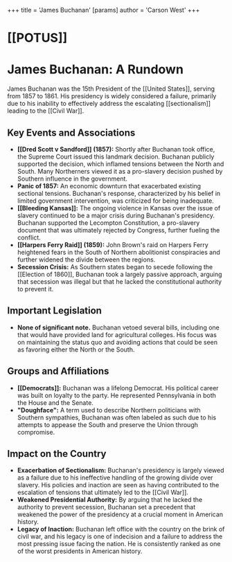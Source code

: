 +++
 title = 'James Buchanan'
[params]
	author = 'Carson West'
+++
# [[POTUS]]
# James Buchanan: A Rundown

James Buchanan was the 15th President of the [[United States]], serving from 1857 to 1861. His presidency is widely considered a failure, primarily due to his inability to effectively address the escalating [[sectionalism]] leading to the [[Civil War]].

## Key Events and Associations

*   **[[Dred Scott v Sandford]] (1857):** Shortly after Buchanan took office, the Supreme Court issued this landmark decision. Buchanan publicly supported the decision, which inflamed tensions between the North and South. Many Northerners viewed it as a pro-slavery decision pushed by Southern influence in the government.
*   **Panic of 1857:** An economic downturn that exacerbated existing sectional tensions. Buchanan's response, characterized by his belief in limited government intervention, was criticized for being inadequate.
*   **[[Bleeding Kansas]]:** The ongoing violence in Kansas over the issue of slavery continued to be a major crisis during Buchanan's presidency. Buchanan supported the Lecompton Constitution, a pro-slavery document that was ultimately rejected by Congress, further fueling the conflict.
*   **[[Harpers Ferry Raid]] (1859):** John Brown's raid on Harpers Ferry heightened fears in the South of Northern abolitionist conspiracies and further widened the divide between the regions.
*   **Secession Crisis:** As Southern states began to secede following the [[Election of 1860]], Buchanan took a largely passive approach, arguing that secession was illegal but that he lacked the constitutional authority to prevent it.

## Important Legislation

*   **None of significant note.** Buchanan vetoed several bills, including one that would have provided land for agricultural colleges. His focus was on maintaining the status quo and avoiding actions that could be seen as favoring either the North or the South.

## Groups and Affiliations

*   **[[Democrats]]:** Buchanan was a lifelong Democrat. His political career was built on loyalty to the party. He represented Pennsylvania in both the House and the Senate.
*   **"Doughface":** A term used to describe Northern politicians with Southern sympathies, Buchanan was often labeled as such due to his attempts to appease the South and preserve the Union through compromise.

## Impact on the Country

*   **Exacerbation of Sectionalism:** Buchanan's presidency is largely viewed as a failure due to his ineffective handling of the growing divide over slavery. His policies and inaction are seen as having contributed to the escalation of tensions that ultimately led to the [[Civil War]].
*   **Weakened Presidential Authority:** By arguing that he lacked the authority to prevent secession, Buchanan set a precedent that weakened the power of the presidency at a crucial moment in American history.
*   **Legacy of Inaction:** Buchanan left office with the country on the brink of civil war, and his legacy is one of indecision and a failure to address the most pressing issue facing the nation. He is consistently ranked as one of the worst presidents in American history.
